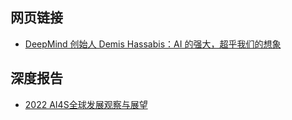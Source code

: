 ## 网页链接
- [DeepMind 创始人 Demis Hassabis：AI 的强大，超乎我们的想象](https://mp.weixin.qq.com/s/fJEPphaXXv7T3G5Sehp4fA)
## 深度报告
- [2022 AI4S全球发展观察与展望](https://github.com/Paipipaipi/AI4S/blob/main/2022%20AI4S%E5%85%A8%E7%90%83%E5%8F%91%E5%B1%95%E8%A7%82%E5%AF%9F%E4%B8%8E%E5%B1%95%E6%9C%9B_compressed.pdf)
